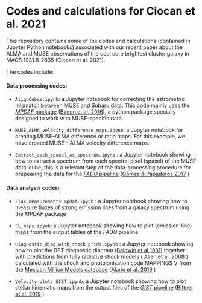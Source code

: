 # Codes and calculations for Ciocan et al. 2021 

This repository contains some of the codes and calculations (contained in Jupyter Python notebooks) associated with our recent paper about the ALMA and MUSE observations of the cool core brightest cluster galaxy in MACS 1931.8-2635 (Ciocan et al. 2021).  

The codes include:

#### Data processing codes:

+ `AlignCubes.ipynb`: a Jupyter notebook for correcting the astrometric mismatch between MUSE and Subaru data. This code mainly uses the [_MPDAF_ package](https://mpdaf.readthedocs.io/en/latest/muse.html) ([Bacon et al. 2016](https://ui.adsabs.harvard.edu/abs/2016ascl.soft11003B/abstract)), a python package specially designed to work with MUSE-specific data.

+ `MUSE_ALMA_velocity_difference_maps.ipynb`: a Jupyter notebook for creating MUSE-ALMA difference or ratio maps. For this example, we have created MUSE - ALMA velocity difference maps. 

+ `Extract_each_spaxel_as_spectrum.ipynb` : a Jupyter notebook showing how to extract a spectrum from each spectral pixel (spaxel) of the MUSE data-cube; this is a relevant step of the data-processing procedure for prepearing the data for the [_FADO_ pipeline](http://spectralsynthesis.org/fado-manual-v1b-patch-10.html) ([Gomes & Papaderos 2017](https://www.aanda.org/articles/aa/abs/2017/07/aa28986-16/aa28986-16.html) )

#### Data analysis codes:

+ `Flux_measurements_mpdaf.ipynb` : a Jupyter notebook showing how to measure fluxes of strong emission lines from a galaxy spectrum using the _MPDAF_ package

+ `EL_maps.ipynb`:  a Jupyter notebook showing how to plot (emission-line) maps from the output tables of the _FADO_ pipeline

+ `Diagnostic_diag_with_shock_grids.ipynb` : a Jupyter notebook showing how to plot the BPT diagnostic diagram ([Baldwin et al 1981](https://ui.adsabs.harvard.edu/abs/1981PASP...93....5B/abstract)) together with predictions from fully radiative shock models ( [Allen et al. 2008](https://iopscience.iop.org/article/10.1086/589652/meta) ) calculated with the shock and photoionisation code MAPPINGS V from the [Mexican Million Models database](http://3mdb.astro.unam.mx:3686) ([Alarie et al. 2019](https://ui.adsabs.harvard.edu/abs/2019RMxAA..55..377A/abstract) ) 

+ `Velocity_plots_GIST.ipynb`: a Jupyter notebook showing how to plot stellar kinematic maps from the output files of the [_GIST_ pipeline](https://abittner.gitlab.io/thegistpipeline/V3.0.3-doc1/) ([Bittner et al. 2019](https://ui.adsabs.harvard.edu/abs/2019A%26A...628A.117B/abstract) ) 



